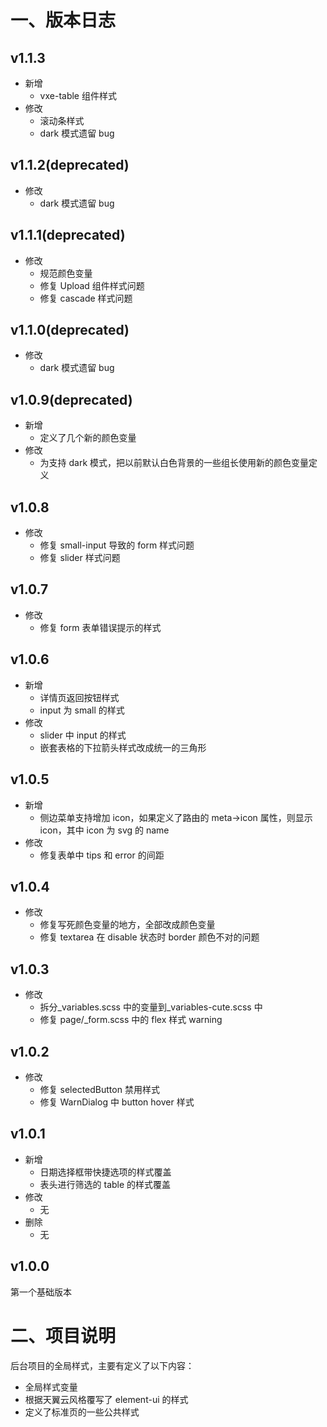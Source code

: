 <!--
 * @Author: 胡佳婷
 * @Date: 2022-10-08 10:16:32
 * @LastEditors: 胡佳婷
 * @LastEditTime: 2022-12-09 16:00:20
 * @Description:
-->

# 一、版本日志

## v1.1.3

- 新增
  - vxe-table 组件样式
- 修改
  - 滚动条样式
  - dark 模式遗留 bug

## v1.1.2(deprecated)

- 修改
  - dark 模式遗留 bug

## v1.1.1(deprecated)

- 修改
  - 规范颜色变量
  - 修复 Upload 组件样式问题
  - 修复 cascade 样式问题

## v1.1.0(deprecated)

- 修改
  - dark 模式遗留 bug

## v1.0.9(deprecated)

- 新增
  - 定义了几个新的颜色变量
- 修改
  - 为支持 dark 模式，把以前默认白色背景的一些组长使用新的颜色变量定义

## v1.0.8

- 修改
  - 修复 small-input 导致的 form 样式问题
  - 修复 slider 样式问题

## v1.0.7

- 修改
  - 修复 form 表单错误提示的样式

## v1.0.6

- 新增
  - 详情页返回按钮样式
  - input 为 small 的样式
- 修改
  - slider 中 input 的样式
  - 嵌套表格的下拉箭头样式改成统一的三角形

## v1.0.5

- 新增
  - 侧边菜单支持增加 icon，如果定义了路由的 meta->icon 属性，则显示 icon，其中 icon 为 svg 的 name
- 修改
  - 修复表单中 tips 和 error 的间距

## v1.0.4

- 修改
  - 修复写死颜色变量的地方，全部改成颜色变量
  - 修复 textarea 在 disable 状态时 border 颜色不对的问题

## v1.0.3

- 修改
  - 拆分\_variables.scss 中的变量到\_variables-cute.scss 中
  - 修复 page/\_form.scss 中的 flex 样式 warning

## v1.0.2

- 修改
  - 修复 selectedButton 禁用样式
  - 修复 WarnDialog 中 button hover 样式

## v1.0.1

- 新增
  - 日期选择框带快捷选项的样式覆盖
  - 表头进行筛选的 table 的样式覆盖
- 修改
  - 无
- 删除
  - 无

## v1.0.0

第一个基础版本

# 二、项目说明

后台项目的全局样式，主要有定义了以下内容：

- 全局样式变量
- 根据天翼云风格覆写了 element-ui 的样式
- 定义了标准页的一些公共样式
